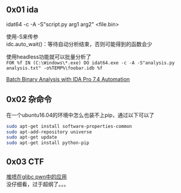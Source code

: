 ## 0x01 ida  

idat64 -c -A -S"script.py arg1 arg2" <file.bin>

使用-S来传参  
idc.auto_wait()：等待自动分析结束，否则可能得到的函数会少  

使用headless功能就可以批量分析了  
`FOR %f IN (C:\Windows\*.exe) DO idat64.exe -c -A -S"analysis.py analysis.txt" -o%TEMP%\foobar.idb %f`  


[Batch Binary Analysis with IDA Pro 7.4 Automation](https://irq5.io/2020/05/25/batch-binary-analysis-with-ida-pro-7-4-automation/)

## 0x02 杂命令

在一个ubuntu16.04的环境中怎么也装不上pip，通过以下可以了  
```bash
sudo apt-get install software-properties-common
sudo apt-add-repository universe
sudo apt-get update
sudo apt-get install python-pip
```


## 0x03 CTF  

[堆喷在glibc pwn中的应用](https://github.com/xmzyshypnc/xz_files/blob/master/tsctf2019/%E8%96%9B%E5%AE%9A%E8%B0%94/p1ayer.tar/wp.md)  
没仔细看，过于超纲了。。。

